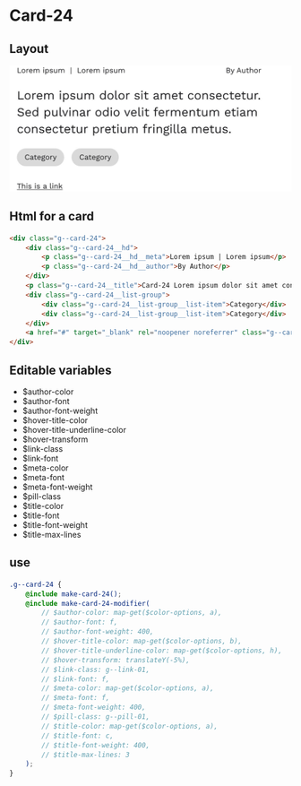 # Card-24

## Layout

![alt text][card-24]

[card-24]: /src/img/global-components/card/card-24.jpg

## Html for a card

```html
<div class="g--card-24">
    <div class="g--card-24__hd">
        <p class="g--card-24__hd__meta">Lorem ipsum | Lorem ipsum</p>
        <p class="g--card-24__hd__author">By Author</p>
    </div>
    <p class="g--card-24__title">Card-24 Lorem ipsum dolor sit amet consectetur. Sed pulvinar odio velit fermentum etiam consectetur pretium fringilla metus.</p>
    <div class="g--card-24__list-group">
        <div class="g--card-24__list-group__list-item">Category</div>
        <div class="g--card-24__list-group__list-item">Category</div>
    </div>
    <a href="#" target="_blank" rel="noopener noreferrer" class="g--card-24__link">This is a link</a>
</div>
```

## Editable variables

- $author-color
- $author-font
- $author-font-weight
- $hover-title-color
- $hover-title-underline-color
- $hover-transform
- $link-class
- $link-font
- $meta-color
- $meta-font
- $meta-font-weight
- $pill-class
- $title-color
- $title-font
- $title-font-weight
- $title-max-lines

## use

```scss
.g--card-24 {
    @include make-card-24();
    @include make-card-24-modifier(
        // $author-color: map-get($color-options, a),
        // $author-font: f,
        // $author-font-weight: 400,
        // $hover-title-color: map-get($color-options, b),
        // $hover-title-underline-color: map-get($color-options, h),
        // $hover-transform: translateY(-5%),
        // $link-class: g--link-01,
        // $link-font: f,
        // $meta-color: map-get($color-options, a),
        // $meta-font: f,
        // $meta-font-weight: 400,
        // $pill-class: g--pill-01,
        // $title-color: map-get($color-options, a),
        // $title-font: c,
        // $title-font-weight: 400,
        // $title-max-lines: 3
    );
}
```
